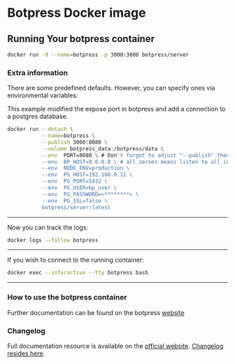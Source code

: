 # Botpress Docker image

## Running Your botpress container

```bash
docker run -d --name=botpress -p 3000:3000 botpress/server
```

### Extra information

There are some predefined defaults. However, you can specify ones via environmental variables:

This example modified the expose port in botpress and add a connection to a postgres database.

```bash
docker run --detach \
           --name=botpress \
           --publish 3000:8080 \
           --volume botpress_data:/botpress/data \
           --env  PORT=8080 \ # Don't forget to adjust "--publish" then
           --env  BP_HOST=0.0.0.0 \ # all zeroes means listen to all interfaces
           --env  NODE_ENV=production \
           --env  PG_HOST=192.168.0.11 \
           --env  PG_PORT=5432 \
           --env  PG_USER=bp_user \
           --env  PG_PASSWORD=<********> \
           --env  PG_SSL=false \
           botpress/server:latest
```

---

Now you can track the logs:

```bash
docker logs --follow botpress
```

---

If you wish to connect to the running container:

```bash
docker exec --interactive --tty botpress bash
```

---

### How to use the botpress container

Further documentation can be found on the botpress [website](https://botpress.com/docs/infrastructure/docker)

### Changelog

Full documentation resource is available on the [official website](https://botpress.com/docs/).
[Changelog resides here](https://github.com/botpress/v12/blob/master/CHANGELOG.md).
